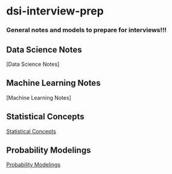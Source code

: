 # dsi-interview-prep




### General notes and models to prepare for interviews!!!

## Data Science Notes
[Data Science Notes]

## Machine Learning Notes
[Machine Learning Notes]

## Statistical Concepts
[Statistical Concepts](https://github.com/kammybdeng/dsi-interview-prep/blob/master/Stats%20Concepts.ipynb)

## Probability Modelings
[Probability Modelings](https://github.com/kammybdeng/dsi-interview-prep/blob/master/probability%20simulations.ipynb)
